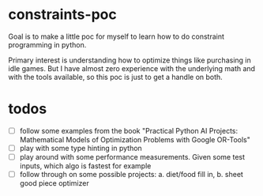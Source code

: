 # constraints-poc

Goal is to make a little poc for myself to learn how to do constraint programming in python.

Primary interest is understanding how to optimize things like purchasing in idle games.
But I have almost zero experience with the underlying math and with the tools available, so this poc is just to get a handle on both.


# todos

- [ ] follow some examples from the book "Practical Python AI Projects: Mathematical Models of Optimization Problems with Google OR-Tools"
- [ ] play with some type hinting in python
- [ ] play around with some performance measurements. Given some test inputs, which algo is fastest for example
- [ ] follow through on some possible projects: a. diet/food fill in, b. sheet good piece optimizer